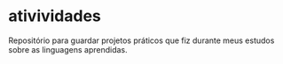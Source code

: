 # ativividades
Repositório para guardar projetos práticos que fiz durante meus estudos sobre as linguagens aprendidas.

